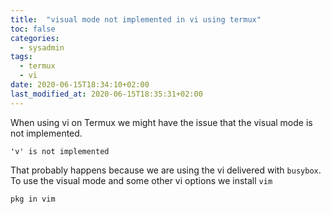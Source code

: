 ```yaml
---
title:  "visual mode not implemented in vi using termux"
toc: false
categories:
  - sysadmin
tags:
  - termux
  - vi
date: 2020-06-15T18:34:10+02:00
last_modified_at: 2020-06-15T18:35:31+02:00
---
```


When using vi on Termux we might have the issue that the visual mode is not implemented.

```
'v' is not implemented 
```

That probably happens because we are using the vi delivered with `busybox`.
To use the visual mode and some other vi options we install `vim`

```
pkg in vim
```

